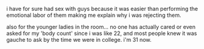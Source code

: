  i have for sure had sex with guys because it was easier than performing the emotional labor of them making me explain why i was rejecting them.

also for the younger ladies in the room... no one has actually cared or even asked for my 'body count' since i was like 22, and most people knew it was gauche to ask by the time we were in college. i'm 31 now. 